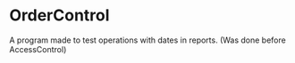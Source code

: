 # OrderControl
A program made to test operations with dates in reports.
(Was done before AccessControl)
